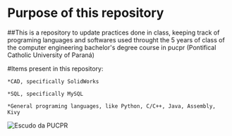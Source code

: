 # **Purpose of this repository**

##This is a repository to update practices done in class, keeping track of 
programing languages and softwares used throught the 5 years of class of the
computer engineering bachelor's degree course in pucpr
(Pontifical Catholic University of Paraná)

#Items present in this repository:

	*CAD, specifically SolidWorks

	*SQL, specifically MySQL
	
	*General programing languages, like Python, C/C++, Java, Assembly, Kivy

![Escudo da PUCPR](https://user-images.githubusercontent.com/78759993/136601776-0cfd6b0b-7d9d-4134-a913-fc672b83046f.png)